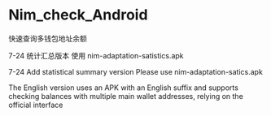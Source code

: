 # Nim_check_Android
快速查询多钱包地址余额

7-24   统计汇总版本 
使用 nim-adaptation-satistics.apk

7-24 Add statistical summary version
Please use nim-adaptation-satics.apk

The English version uses an APK with an English suffix and supports checking balances with multiple main wallet addresses, relying on the official interface




